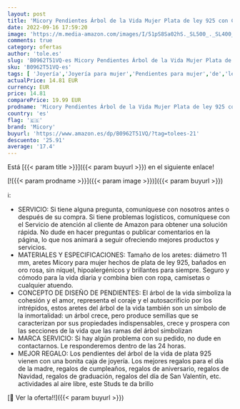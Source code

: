 ```yaml
---
layout: post
title: 'Micory Pendientes Árbol de la Vida Mujer Plata de ley 925 con Circonita   Diámetro 11mm'
date: 2022-09-16 17:59:20
image: 'https://m.media-amazon.com/images/I/51pS8Sa02hS._SL500_._SL400_.jpg'
comments: true
category: ofertas
author: 'tole.es'
slug: 'B0962T51VQ-es Micory Pendientes Árbol de la Vida Mujer Plata de ley 925...'
sku: 'B0962T51VQ-es'
tags: [ 'Joyería','Joyería para mujer','Pendientes para mujer','de','ley','micory','plata','🇪🇸', ]
actualPrice: 14.81 EUR
currency: EUR
price: 14.81
comparePrice: 19.99 EUR
prodname: 'Micory Pendientes Árbol de la Vida Mujer Plata de ley 925 con Circonita   Diámetro 11mm'
country: 'es'
flag: '🇪🇸'
brand: 'Micory'
buyurl: 'https://www.amazon.es/dp/B0962T51VQ/?tag=tolees-21'
descuento: '25.91'
average: '17.4'
---
```


Está [{{< param title >}}]({{< param buyurl >}}) en el siguiente enlace!

[![{{< param prodname >}}]({{< param image >}})]({{< param buyurl >}})

ℹ️:

- SERVICIO: Si tiene alguna pregunta, comuníquese con nosotros antes o después de su compra. Si tiene problemas logísticos, comuníquese con el Servicio de atención al cliente de Amazon para obtener una solución rápida. No dude en hacer preguntas o publicar comentarios en la página, lo que nos animará a seguir ofreciendo mejores productos y servicios.
- MATERIALES Y ESPECIFICACIONES: Tamaño de los aretes: diámetro 11 mm, aretes Micory para mujer hechos de plata de ley 925, bañados en oro rosa, sin níquel, hipoalergénicos y brillantes para siempre. Seguro y cómodo para la vida diaria y combina bien con ropa, camisetas o cualquier atuendo.
- CONCEPTO DE DISEÑO DE PENDIENTES: El árbol de la vida simboliza la cohesión y el amor, representa el coraje y el autosacrificio por los intrépidos, estos aretes del árbol de la vida también son un símbolo de la inmortalidad: un árbol crece, pero produce semillas que se caracterizan por sus propiedades indispensables, crece y prospera con las secciones de la vida que las ramas del árbol simbolizan
- MARCA SERVICIO: Si hay algún problema con su pedido, no dude en contactarnos. Le responderemos dentro de las 24 horas.
- MEJOR REGALO: Los pendientes del árbol de la vida de plata 925 vienen con una bonita caja de joyería. Los mejores regalos para el día de la madre, regalos de cumpleaños, regalos de aniversario, regalos de Navidad, regalos de graduación, regalos del día de San Valentín, etc. actividades al aire libre, este Studs te da brillo

[🛒 Ver la oferta!!]({{< param buyurl >}})

